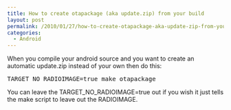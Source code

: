 ```yaml
---
title: How to create otapackage (aka update.zip) from your build
layout: post
permalink: /2010/01/27/how-to-create-otapackage-aka-update-zip-from-your-build/
categories:
  - Android
---
```

When you compile your android source and you want to create an automatic update.zip instead of your own then do this: <!--more-->

<pre class="brush: bash; title: ; notranslate" title="">TARGET_NO_RADIOIMAGE=true make otapackage
</pre>

You can leave the TARGET\_NO\_RADIOIMAGE=true out if you wish it just tells the make script to leave out the RADIOIMAGE.